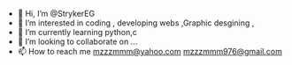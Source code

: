 - 👋 Hi, I’m @StrykerEG
- 👀 I’m interested in coding , developing webs ,Graphic desgining ,
- 🌱 I’m currently learning python,c
- 💞️ I’m looking to collaborate on ...
- 📫 How to reach me mzzzmmm@yahoo.com
mzzzmmm976@gmail.com


<!---
StrykerEG/StrykerEG is a ✨ special ✨ repository because its `README.md` (this file) appears on your GitHub profile.
You can click the Preview link to take a look at your changes.
--->
